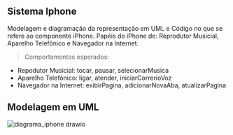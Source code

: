 ## Sistema Iphone

Modelagem e diagramação da representação em UML e Código no que se refere ao componente iPhone.
Papéis do iPhone de: Reprodutor Musicial, Aparelho Telefônico e Navegador na Internet. 

> Comportamentos esperados:
- Repodutor Musicial: tocar, pausar, selecionarMusica
- Aparelho Telefônico: ligar, atender, iniciarCorrerioVoz
- Navegador na Internet: exibirPagina, adicionarNovaAba, atualizarPagina

## Modelagem em UML

![diagrama_iphone drawio](https://github.com/jroquebento/dio-sistema-iphone/assets/47599243/2bc575a4-0aee-443b-8a40-aede342b2379)
